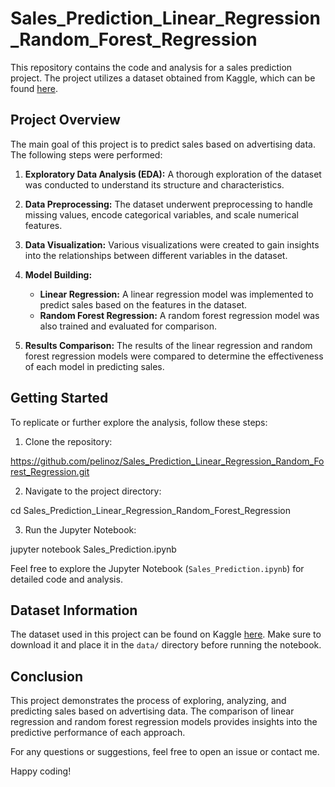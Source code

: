 # Sales_Prediction_Linear_Regression_Random_Forest_Regression

This repository contains the code and analysis for a sales prediction project. The project utilizes a dataset obtained from Kaggle, which can be found [here](https://www.kaggle.com/datasets/harrimansaragih/dummy-advertising-and-sales-data).

## Project Overview

The main goal of this project is to predict sales based on advertising data. The following steps were performed:

1. **Exploratory Data Analysis (EDA):** A thorough exploration of the dataset was conducted to understand its structure and characteristics.

2. **Data Preprocessing:** The dataset underwent preprocessing to handle missing values, encode categorical variables, and scale numerical features.

3. **Data Visualization:** Various visualizations were created to gain insights into the relationships between different variables in the dataset.

4. **Model Building:**
   - **Linear Regression:** A linear regression model was implemented to predict sales based on the features in the dataset.
   - **Random Forest Regression:** A random forest regression model was also trained and evaluated for comparison.

5. **Results Comparison:** The results of the linear regression and random forest regression models were compared to determine the effectiveness of each model in predicting sales.

## Getting Started

To replicate or further explore the analysis, follow these steps:

1. Clone the repository:

https://github.com/pelinoz/Sales_Prediction_Linear_Regression_Random_Forest_Regression.git


2. Navigate to the project directory:

cd Sales_Prediction_Linear_Regression_Random_Forest_Regression


3. Run the Jupyter Notebook:

jupyter notebook Sales_Prediction.ipynb


Feel free to explore the Jupyter Notebook (`Sales_Prediction.ipynb`) for detailed code and analysis.

## Dataset Information

The dataset used in this project can be found on Kaggle [here](https://www.kaggle.com/datasets/harrimansaragih/dummy-advertising-and-sales-data). Make sure to download it and place it in the `data/` directory before running the notebook.

## Conclusion

This project demonstrates the process of exploring, analyzing, and predicting sales based on advertising data. The comparison of linear regression and random forest regression models provides insights into the predictive performance of each approach.

For any questions or suggestions, feel free to open an issue or contact me.

Happy coding!
